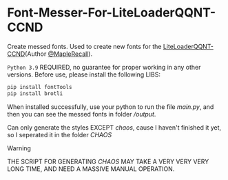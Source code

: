 # Font-Messer-For-LiteLoaderQQNT-CCND

Create messed fonts. Used to create new fonts for the [LiteLoaderQQNT-CCND](https://github.com/MapleRecall/LiteLoaderQQNT-CCND)(Author [@MapleRecall](https://github.com/MapleRecall)).

`Python 3.9` REQUIRED, no guarantee for proper working in any other versions. Before use, please install the following LIBS:

```python
pip install fontTools
pip install brotli
```
When installed successfully, use your python to run the file _main.py_, and then you can see the messed fonts in folder _/output_.

Can only generate the styles EXCEPT _chaos_, cause I haven't finished it yet, so I seperated it in the folder _CHAOS_

> [!WARNING]
> THE SCRIPT FOR GENERATING _CHAOS_ MAY TAKE A VERY VERY VERY LONG TIME, AND NEED A MASSIVE MANUAL OPERATION.
